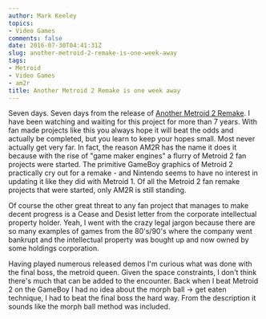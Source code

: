 ```yaml
---
author: Mark Keeley
topics:
- Video Games
comments: false
date: 2016-07-30T04:41:31Z
slug: another-metroid-2-remake-is-one-week-away
tags:
- Metroid
- Video Games
- am2r
title: Another Metroid 2 Remake is one week away
---
```


Seven days. Seven days from the release of [Another Metroid 2 Remake](http://metroid2remake.blogspot.com/). I have been watching and waiting for this project for more than 7 years. With fan made projects like this you always hope it will beat the odds and actually be completed, but you learn to keep your hopes small. Most never actually get very far. In fact, the reason AM2R has the name it does it because with the rise of "game maker engines" a flurry of Metroid 2 fan projects were started. The primitive GameBoy graphics of Metroid 2 practically cry out for a remake - and Nintendo seems to have no interest in updating it like they did with Metroid 1. Of all the Metroid 2 fan remake projects that were started, only AM2R is still standing.

Of course the other great threat to any fan project that manages to make decent progress is a Cease and Desist letter from the corporate intellectual property holder. Yeah, I went with the crazy legal jargon because there are so many examples of games from the 80's/90's where the company went bankrupt and the intellectual property was bought up and now owned by some holdings corporation.

Having played numerous released demos I'm curious what was done with the final boss, the metroid queen. Given the space constraints, I don't think there's much that can be added to the encounter. Back when I beat Metroid 2 on the GameBoy I had no idea about the morph ball -> get eaten technique, I had to beat the final boss the hard way. From the description it sounds like the morph ball method was included.

<!--more-->
